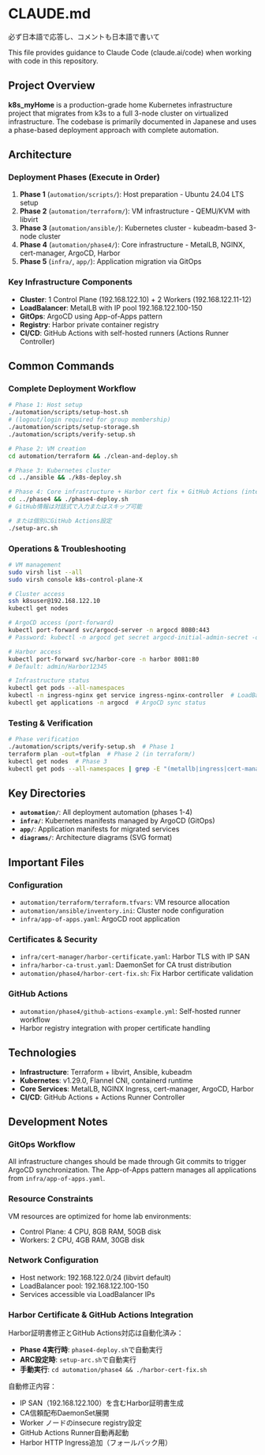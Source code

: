 # CLAUDE.md
必ず日本語で応答し、コメントも日本語で書いて

This file provides guidance to Claude Code (claude.ai/code) when working with code in this repository.

## Project Overview

**k8s_myHome** is a production-grade home Kubernetes infrastructure project that migrates from k3s to a full 3-node cluster on virtualized infrastructure. The codebase is primarily documented in Japanese and uses a phase-based deployment approach with complete automation.

## Architecture

### Deployment Phases (Execute in Order)
1. **Phase 1** (`automation/scripts/`): Host preparation - Ubuntu 24.04 LTS setup
2. **Phase 2** (`automation/terraform/`): VM infrastructure - QEMU/KVM with libvirt
3. **Phase 3** (`automation/ansible/`): Kubernetes cluster - kubeadm-based 3-node cluster  
4. **Phase 4** (`automation/phase4/`): Core infrastructure - MetalLB, NGINX, cert-manager, ArgoCD, Harbor
5. **Phase 5** (`infra/`, `app/`): Application migration via GitOps

### Key Infrastructure Components
- **Cluster**: 1 Control Plane (192.168.122.10) + 2 Workers (192.168.122.11-12)
- **LoadBalancer**: MetalLB with IP pool 192.168.122.100-150
- **GitOps**: ArgoCD using App-of-Apps pattern
- **Registry**: Harbor private container registry
- **CI/CD**: GitHub Actions with self-hosted runners (Actions Runner Controller)

## Common Commands

### Complete Deployment Workflow
```bash
# Phase 1: Host setup
./automation/scripts/setup-host.sh
# (logout/login required for group membership)
./automation/scripts/setup-storage.sh  
./automation/scripts/verify-setup.sh

# Phase 2: VM creation
cd automation/terraform && ./clean-and-deploy.sh

# Phase 3: Kubernetes cluster
cd ../ansible && ./k8s-deploy.sh

# Phase 4: Core infrastructure + Harbor cert fix + GitHub Actions (interactive)
cd ../phase4 && ./phase4-deploy.sh
# GitHub情報は対話式で入力またはスキップ可能

# または個別にGitHub Actions設定
./setup-arc.sh
```

### Operations & Troubleshooting
```bash
# VM management
sudo virsh list --all
sudo virsh console k8s-control-plane-X

# Cluster access
ssh k8suser@192.168.122.10
kubectl get nodes

# ArgoCD access (port-forward)
kubectl port-forward svc/argocd-server -n argocd 8080:443
# Password: kubectl -n argocd get secret argocd-initial-admin-secret -o jsonpath="{.data.password}" | base64 -d

# Harbor access
kubectl port-forward svc/harbor-core -n harbor 8081:80
# Default: admin/Harbor12345

# Infrastructure status
kubectl get pods --all-namespaces
kubectl -n ingress-nginx get service ingress-nginx-controller  # LoadBalancer IP
kubectl get applications -n argocd  # ArgoCD sync status
```

### Testing & Verification
```bash
# Phase verification
./automation/scripts/verify-setup.sh  # Phase 1
terraform plan -out=tfplan  # Phase 2 (in terraform/)
kubectl get nodes  # Phase 3
kubectl get pods --all-namespaces | grep -E "(metallb|ingress|cert-manager|argocd)"  # Phase 4
```

## Key Directories

- **`automation/`**: All deployment automation (phases 1-4)
- **`infra/`**: Kubernetes manifests managed by ArgoCD (GitOps)
- **`app/`**: Application manifests for migrated services
- **`diagrams/`**: Architecture diagrams (SVG format)

## Important Files

### Configuration
- `automation/terraform/terraform.tfvars`: VM resource allocation
- `automation/ansible/inventory.ini`: Cluster node configuration  
- `infra/app-of-apps.yaml`: ArgoCD root application

### Certificates & Security
- `infra/cert-manager/harbor-certificate.yaml`: Harbor TLS with IP SAN
- `infra/harbor-ca-trust.yaml`: DaemonSet for CA trust distribution
- `automation/phase4/harbor-cert-fix.sh`: Fix Harbor certificate validation

### GitHub Actions
- `automation/phase4/github-actions-example.yml`: Self-hosted runner workflow
- Harbor registry integration with proper certificate handling

## Technologies

- **Infrastructure**: Terraform + libvirt, Ansible, kubeadm
- **Kubernetes**: v1.29.0, Flannel CNI, containerd runtime
- **Core Services**: MetalLB, NGINX Ingress, cert-manager, ArgoCD, Harbor
- **CI/CD**: GitHub Actions + Actions Runner Controller

## Development Notes

### GitOps Workflow
All infrastructure changes should be made through Git commits to trigger ArgoCD synchronization. The App-of-Apps pattern manages all applications from `infra/app-of-apps.yaml`.

### Resource Constraints  
VM resources are optimized for home lab environments:
- Control Plane: 4 CPU, 8GB RAM, 50GB disk
- Workers: 2 CPU, 4GB RAM, 30GB disk

### Network Configuration
- Host network: 192.168.122.0/24 (libvirt default)
- LoadBalancer pool: 192.168.122.100-150
- Services accessible via LoadBalancer IPs

### Harbor Certificate & GitHub Actions Integration
Harbor証明書修正とGitHub Actions対応は自動化済み：
- **Phase 4実行時**: `phase4-deploy.sh`で自動実行
- **ARC設定時**: `setup-arc.sh`で自動実行
- **手動実行**: `cd automation/phase4 && ./harbor-cert-fix.sh`

自動修正内容：
- IP SAN（192.168.122.100）を含むHarbor証明書生成
- CA信頼配布DaemonSet展開
- Worker ノードのinsecure registry設定
- GitHub Actions Runner自動再起動
- Harbor HTTP Ingress追加（フォールバック用）